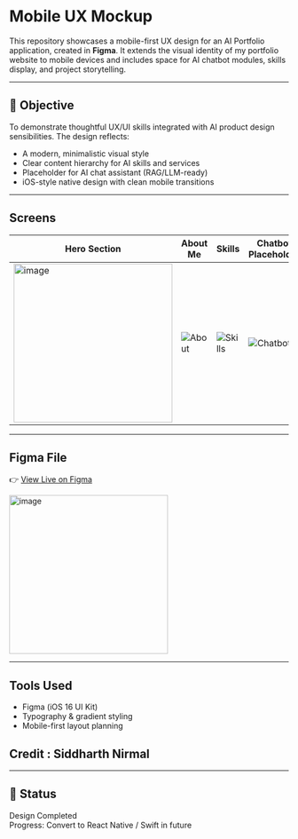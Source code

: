 # Mobile UX Mockup

This repository showcases a mobile-first UX design for an AI Portfolio application, created in **Figma**. It extends the visual identity of my portfolio website to mobile devices and includes space for AI chatbot modules, skills display, and project storytelling.

---

## 🎯 Objective

To demonstrate thoughtful UX/UI skills integrated with AI product design sensibilities. The design reflects:
- A modern, minimalistic visual style
- Clear content hierarchy for AI skills and services
- Placeholder for AI chat assistant (RAG/LLM-ready)
- iOS-style native design with clean mobile transitions

---

## Screens

| Hero Section | About Me | Skills | Chatbot Placeholder |
|--------------|----------|--------|----------------------|
| <img width="286" alt="image" src="https://github.com/user-attachments/assets/6030f442-ed03-4f61-bbde-75d586981174" /> | ![About](./assets/about-screen.png) | ![Skills](./assets/skills-screen.png) | ![Chatbot](./assets/chatbot-placeholder.png) |

---

## Figma File

👉 [View Live on Figma](https://www.figma.com/file/your-link)

<img width="286" alt="image" src="https://github.com/user-attachments/assets/6030f442-ed03-4f61-bbde-75d586981174" />

---

## Tools Used

- Figma (iOS 16 UI Kit)
- Typography & gradient styling
- Mobile-first layout planning

## Credit : Siddharth Nirmal

---

## 📌 Status

Design Completed  
Progress: Convert to React Native / Swift in future
